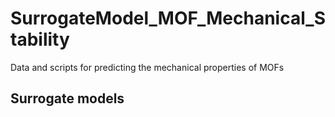# SurrogateModel_MOF_Mechanical_Stability
Data and scripts for predicting the mechanical properties of MOFs

## Surrogate models
